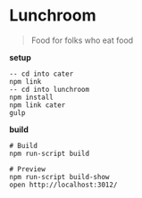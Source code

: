 # Lunchroom

> Food for folks who eat food

__setup__

```
-- cd into cater
npm link
-- cd into lunchroom
npm install
npm link cater
gulp
```

__build__

```
# Build
npm run-script build

# Preview
npm run-script build-show
open http://localhost:3012/
```
